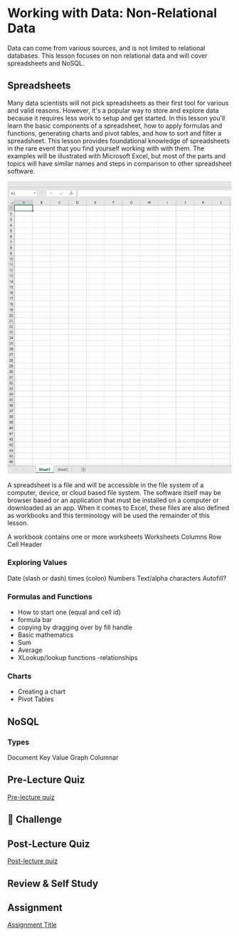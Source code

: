 # Working with Data: Non-Relational Data

Data can come from various sources, and is not limited to relational databases. This lesson focuses on non relational data and will cover spreadsheets and NoSQL.


## Spreadsheets

Many data scientists will not pick spreadsheets as their first tool for various and valid reasons. However, it's a popular way to store and explore data because it requires less work to setup and get started. In this lesson you'll learn the basic components of a spreadsheet, how to apply formulas and functions, generating charts and pivot tables, and how to sort and filter a spreadsheet. This lesson provides foundational knowledge of spreadsheets in the rare event that you find yourself working with with them. The examples will be illustrated with Microsoft Excel, but most of the parts and topics will have similar names and steps in comparison to other spreadsheet software. 

![An empty Microsoft Excel workbook with two worksheets](parts-of-spreadsheet.png)

A spreadsheet is a file and will be accessible in the file system of a computer, device, or cloud based file system. The software itself may be browser based or an application that must be installed on a computer or downloaded as an app. When it comes to Excel, these files are also defined as workbooks and this terminology will be used the remainder of this lesson.

A workbook contains one or more worksheets
Worksheets
Columns 
Row
Cell
Header

### Exploring Values
Date (slash or dash) times (colon)
Numbers
Text/alpha characters 
Autofill?

### Formulas and Functions
- How to start one (equal and cell id)
- formula bar
- copying by dragging over by fill handle
- Basic mathematics
- Sum
- Average
- XLookup/lookup functions -relationships

### Charts
- Creating a chart
- Pivot Tables



## NoSQL

### Types

Document
Key Value
Graph
Columnar

### 

  

## Pre-Lecture Quiz

[Pre-lecture quiz]()







## 🚀 Challenge


## Post-Lecture Quiz

[Post-lecture quiz]()

## Review & Self Study


## Assignment

[Assignment Title](assignment.md)
